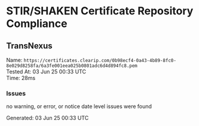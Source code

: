 # STIR/SHAKEN Certificate Repository Compliance

## TransNexus

Name: `https://certificates.clearip.com/0b98ecf4-0a43-4b89-8fc0-8e029d8258fa/6a3fe001eea025b0801adc6d4d894fc8.pem`\
Tested At: 03 Jun 25 00:33 UTC\
Time: 28ms

### Issues

no warning, or error, or notice date level issues were found

Generated: 03 Jun 25 00:33 UTC